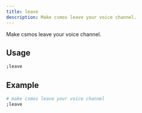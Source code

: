 ```yaml
---
title: leave
description: Make csmos leave your voice channel.
---
```


Make csmos leave your voice channel.

## Usage

```sh
;leave
```

## Example

```sh
# make csmos leave your voice channel
;leave
```

